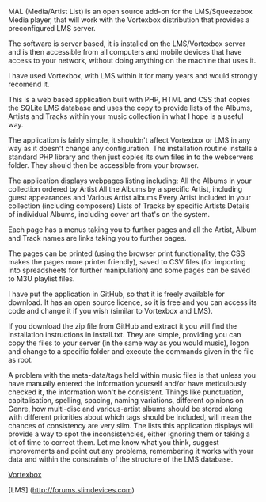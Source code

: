 MAL (Media/Artist List) is an open source add-on for the LMS/Squeezebox Media player, that will work with the Vortexbox distribution that provides a preconfigured LMS server.

The software is server based, it is installed on the LMS/Vortexbox server and is then accessible from all computers and mobile devices that have access to your network, without doing anything on the machine that uses it.

I have used Vortexbox, with LMS within it for many years and would strongly recomend it.

This is a web based application built with PHP, HTML and CSS that copies the SQLite LMS database and uses the copy to provide lists of the Albums, Artists and Tracks within your music collection in what I hope is a useful way. 

The application is fairly simple, it shouldn't affect Vortexbox or LMS in any way as it doesn't change any configuration. The installation routine installs a standard PHP library and then just copies its own files in to the webservers folder.  They should then be accessible from your browser.

The application displays webpages listing including:
All the Albums in your collection ordered by Artist
All the Albums by a specific Artist, including guest appearances and Various Artist albums
Every Artist included in your collection (including composers)
Lists of Tracks by specific Artists
Details of individual Albums, including cover art that's on the system.

Each page has a menus taking you to further pages and all the Artist, Album and Track names are links taking you to further pages.

The pages can be printed (using the browser print functionality, the CSS makes the pages more printer friendly), saved to CSV files (for importing into spreadsheets for further manipulation) and some pages can be saved to M3U playlist files.

I have put the application in GitHub, so that it is freely available for download.  It has an open source licence, so it is free and you can access its code and change it if you wish (similar to Vortexbox and LMS).  

If you download the zip file from GitHub and extract it you will find the installation instructions in install.txt.  They are simple, providing you can copy the files to your server (in the same way as you would music), logon and change to a specific folder and execute the commands given in the file as root.  

A problem with the meta-data/tags held within music files is that unless you have manually entered the information yourself and/or have meticulously checked it, the information won't be consistent.  Things like punctuation, capitalisation, spelling, spacing, naming variations, different opinions on Genre, how multi-disc and various-artist albums should be stored along with different priorities about which tags should be included, will mean the chances of consistency are very slim.
The lists this application displays will provide a way to spot the inconsistencies, either ignoring them or taking a lot of time to correct them.
Let me know what you think, suggest improvements and point out any problems, remembering it works with your data and within the constraints of the structure of the LMS database.


[Vortexbox](http://vortexbox.org/about)

[LMS] (http://forums.slimdevices.com)

